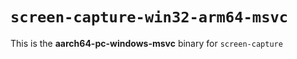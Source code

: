 # `screen-capture-win32-arm64-msvc`

This is the **aarch64-pc-windows-msvc** binary for `screen-capture`
